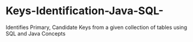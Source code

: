 # Keys-Identification-Java-SQL-
Identifies Primary, Candidate Keys from a given collection of tables using SQL and Java Concepts
